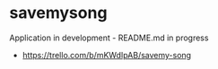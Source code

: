 # savemysong

Application in development - README.md in progress

* https://trello.com/b/mKWdIpAB/savemy-song